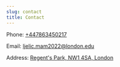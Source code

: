 ```yaml
---
slug: contact
title: Contact
---
```


Phone: [+447863450217](tel:+447863450217)

Email: [ljelic.mam2022@london.edu](mailto:ljelic.mam2022@london.edu)

Address: [Regent's Park, NW1 4SA, London](https://goo.gl/maps/Kg6hNnabkLSe4Stk9)